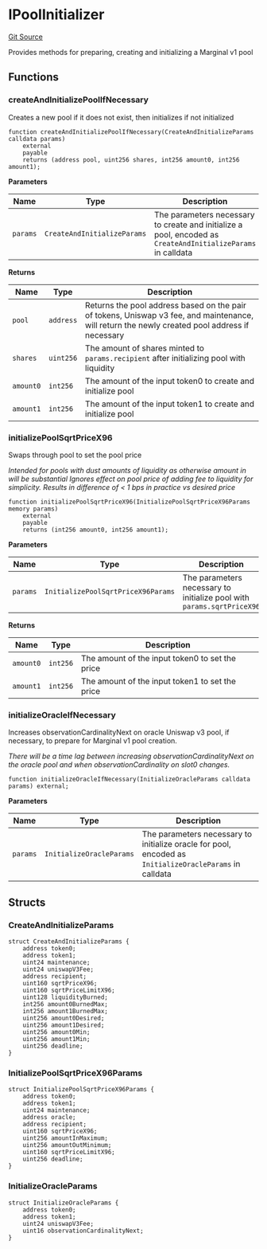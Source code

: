 # IPoolInitializer
[Git Source](https://github.com/MarginalProtocol/v1-periphery/blob/2ce1df3e90c9d2b47899fece944f04a7d78d5b16/contracts/interfaces/IPoolInitializer.sol)

Provides methods for preparing, creating and initializing a Marginal v1 pool


## Functions
### createAndInitializePoolIfNecessary

Creates a new pool if it does not exist, then initializes if not initialized


```solidity
function createAndInitializePoolIfNecessary(CreateAndInitializeParams calldata params)
    external
    payable
    returns (address pool, uint256 shares, int256 amount0, int256 amount1);
```
**Parameters**

|Name|Type|Description|
|----|----|-----------|
|`params`|`CreateAndInitializeParams`|The parameters necessary to create and initialize a pool, encoded as `CreateAndInitializeParams` in calldata|

**Returns**

|Name|Type|Description|
|----|----|-----------|
|`pool`|`address`|Returns the pool address based on the pair of tokens, Uniswap v3 fee, and maintenance, will return the newly created pool address if necessary|
|`shares`|`uint256`|The amount of shares minted to `params.recipient` after initializing pool with liquidity|
|`amount0`|`int256`|The amount of the input token0 to create and initialize pool|
|`amount1`|`int256`|The amount of the input token1 to create and initialize pool|


### initializePoolSqrtPriceX96

Swaps through pool to set the pool price

*Intended for pools with dust amounts of liquidity as otherwise amount in will be substantial
Ignores effect on pool price of adding fee to liquidity for simplicity. Results in difference of < 1 bps in practice vs desired price*


```solidity
function initializePoolSqrtPriceX96(InitializePoolSqrtPriceX96Params memory params)
    external
    payable
    returns (int256 amount0, int256 amount1);
```
**Parameters**

|Name|Type|Description|
|----|----|-----------|
|`params`|`InitializePoolSqrtPriceX96Params`|The parameters necessary to initialize pool with `params.sqrtPriceX96`|

**Returns**

|Name|Type|Description|
|----|----|-----------|
|`amount0`|`int256`|The amount of the input token0 to set the price|
|`amount1`|`int256`|The amount of the input token1 to set the price|


### initializeOracleIfNecessary

Increases observationCardinalityNext on oracle Uniswap v3 pool, if necessary, to prepare for Marginal v1 pool creation.

*There will be a time lag between increasing observationCardinalityNext on the oracle pool and when observationCardinality on slot0 changes.*


```solidity
function initializeOracleIfNecessary(InitializeOracleParams calldata params) external;
```
**Parameters**

|Name|Type|Description|
|----|----|-----------|
|`params`|`InitializeOracleParams`|The parameters necessary to initialize oracle for pool, encoded as `InitializeOracleParams` in calldata|


## Structs
### CreateAndInitializeParams

```solidity
struct CreateAndInitializeParams {
    address token0;
    address token1;
    uint24 maintenance;
    uint24 uniswapV3Fee;
    address recipient;
    uint160 sqrtPriceX96;
    uint160 sqrtPriceLimitX96;
    uint128 liquidityBurned;
    int256 amount0BurnedMax;
    int256 amount1BurnedMax;
    uint256 amount0Desired;
    uint256 amount1Desired;
    uint256 amount0Min;
    uint256 amount1Min;
    uint256 deadline;
}
```

### InitializePoolSqrtPriceX96Params

```solidity
struct InitializePoolSqrtPriceX96Params {
    address token0;
    address token1;
    uint24 maintenance;
    address oracle;
    address recipient;
    uint160 sqrtPriceX96;
    uint256 amountInMaximum;
    uint256 amountOutMinimum;
    uint160 sqrtPriceLimitX96;
    uint256 deadline;
}
```

### InitializeOracleParams

```solidity
struct InitializeOracleParams {
    address token0;
    address token1;
    uint24 uniswapV3Fee;
    uint16 observationCardinalityNext;
}
```

